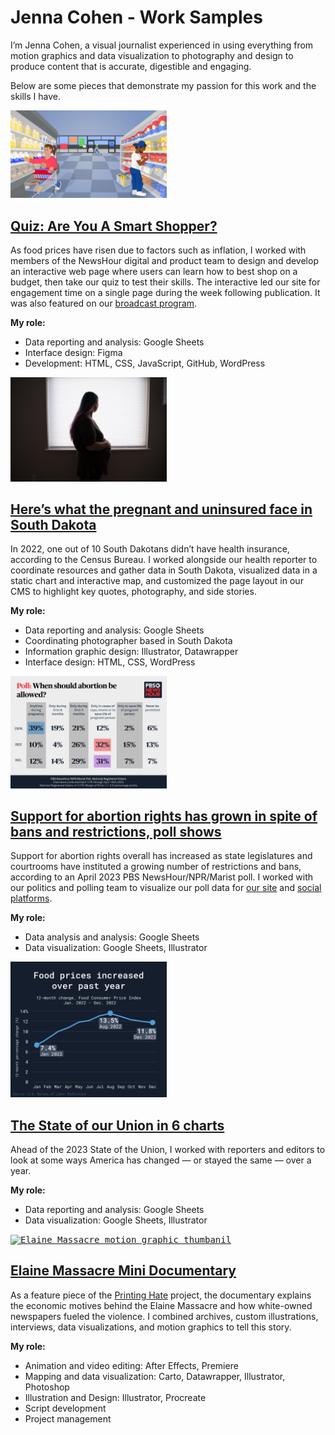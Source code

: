 # Jenna Cohen - Work Samples

I’m Jenna Cohen, a visual journalist experienced in using everything from motion graphics and data visualization to photography and design to produce content that is accurate, digestible and engaging.

Below are some pieces that demonstrate my passion for this work and the skills I have.

<a href="https://www.pbs.org/newshour/features/smart-shopping-quiz/"><kbd><img src="images/smart-shop.jpg" alt="smart shopping thumbnail" width="250px"></kbd></a>

## [Quiz: Are You A Smart Shopper?](https://www.pbs.org/newshour/features/smart-shopping-quiz/)

As food prices have risen due to factors such as inflation, I worked with members of the NewsHour digital and product team to design and develop an interactive web page where users can learn how to best shop on a budget, then take our quiz to test their skills. The interactive led our site for engagement time on a single page during the week following publication. It was also featured on our [broadcast program](https://www.youtube.com/watch?v=emErLPu0-O0&t=12s).

**My role:**

- Data reporting and analysis: Google Sheets
- Interface design: Figma
- Development: HTML, CSS, JavaScript, GitHub, WordPress

<a href="https://www.pbs.org/newshour/nation/how-south-dakota-voters-could-help-save-the-lives-of-uninsured-moms"><kbd><img src="images/sd-medicaid.jpg" alt="South Dakota medicaid story thumbnail" width="250px"></kbd></a>

## [Here’s what the pregnant and uninsured face in South Dakota](https://www.pbs.org/newshour/nation/how-south-dakota-voters-could-help-save-the-lives-of-uninsured-moms)

In 2022, one out of 10 South Dakotans didn’t have health insurance, according to the Census Bureau. I worked alongside our health reporter to coordinate resources and gather data in South Dakota, visualized data in a static chart and interactive map, and customized the page layout in our CMS to highlight key quotes, photography, and side stories.

**My role:**

- Data reporting and analysis: Google Sheets
- Coordinating photographer based in South Dakota
- Information graphic design: Illustrator, Datawrapper
- Interface design: HTML, CSS, WordPress

<a href="https://www.pbs.org/newshour/health/support-for-abortion-rights-has-grown-in-spite-of-bans-and-restrictions-poll-shows"><kbd><img src="images/abortion-opinions.jpeg" alt="Rep. George Santos arrested graphic" width="250px"></kbd></a>

## [Support for abortion rights has grown in spite of bans and restrictions, poll shows](https://www.pbs.org/newshour/health/support-for-abortion-rights-has-grown-in-spite-of-bans-and-restrictions-poll-shows)

Support for abortion rights overall has increased as state legislatures and courtrooms have instituted a growing number of restrictions and bans, according to an April 2023 PBS NewsHour/NPR/Marist poll. I worked with our politics and polling team to visualize our poll data for [our site](https://www.pbs.org/newshour/health/support-for-abortion-rights-has-grown-in-spite-of-bans-and-restrictions-poll-shows) and [social platforms](https://www.instagram.com/p/CrgyX8JtGpi/?img_index=2).

**My role:**

- Data analysis and analysis: Google Sheets
- Data visualization: Google Sheets, Illustrator

<a href="https://www.pbs.org/newshour/politics/the-state-of-our-union-in-6-charts"><kbd><img src="images/sotu-data.jpeg" alt="State of the Union data graphic thumbnail" width="250px"></kbd></a>

## [The State of our Union in 6 charts](https://www.pbs.org/newshour/politics/the-state-of-our-union-in-6-charts)

Ahead of the 2023 State of the Union, I worked with reporters and editors to look at some ways America has changed — or stayed the same — over a year.

**My role:**

- Data reporting and analysis: Google Sheets
- Data visualization: Google Sheets, Illustrator

<a href="https://www.youtube.com/watch?v=t5dwfbmb328"><kbd><img src="images/elaine.png" alt="Elaine Massacre motion graphic thumbanil" width="250px"></kbd></a>

## [Elaine Massacre Mini Documentary](https://www.youtube.com/watch?v=t5dwfbmb328)

As a feature piece of the [Printing Hate](https://lynching.cnsmaryland.org/) project, the documentary explains the economic motives behind the Elaine Massacre and how white-owned newspapers fueled the violence. I combined archives, custom illustrations, interviews, data visualizations, and motion graphics to tell this story.

**My role:**

- Animation and video editing: After Effects, Premiere
- Mapping and data visualization: Carto, Datawrapper, Illustrator, Photoshop
- Illustration and Design: Illustrator, Procreate
- Script development
- Project management
